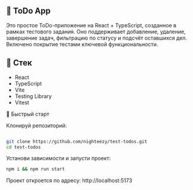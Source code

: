 ## 📝 ToDo App

Это простое ToDo-приложение на React + TypeScript, созданное в рамках тестового задания. Оно поддерживает добавление, удаление, завершение задач, фильтрацию по статусу и подсчёт оставшихся дел. Включено покрытие тестами ключевой функциональности.

## 🔧 Стек

- React
- TypeScript
- Vite
- Testing Library
- Vitest

🚀 Быстрый старт

Клонируй репозиторий:

```bash

git clone https://github.com/nighteezy/test-todos.git
cd test-todos
```

Установи зависимости и запусти проект:

```bash
npm i && npm run start
```

Проект откроется по адресу: http://localhost:5173
